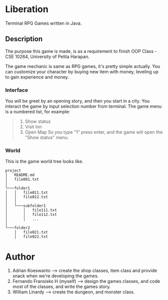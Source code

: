# Liberation
Terminal RPG Games written in Java.

## Description
The purpose this game is made, is as a requirement to finish OOP Class - CSE 10264, University of Pelita Harapan.

The game mechanic is same as RPG games, it's pretty simple actually. You can customize your character by buying new item with money, leveling up to gain experience and money.

### Interface
You will be greet by an opening story, and then you start in a city. You interact the game by input selection number from terminal. The game menu is a numbered list, for example:
> 1. Show status
> 2. Visit Inn
> 3. Open Map
So you type "1" press enter, and the game will open the "Show status" menu.

### World
This is the game world tree looks like.
```
project
│   README.md
│   file001.txt    
│
└───folder1
│   │   file011.txt
│   │   file012.txt
│   │
│   └───subfolder1
│       │   file111.txt
│       │   file112.txt
│       │   ...
│   
└───folder2
    │   file021.txt
    │   file022.txt
```

# Author
1. Adrian Koeswanto --> create the shop classes, item class and provide snack when we're developing the games.
2. Fernando Fransisko H (myself) --> design the games classes, and code most of the classes, and write the games story.
3. William Linardy --> create the dungeon, and monster class.
